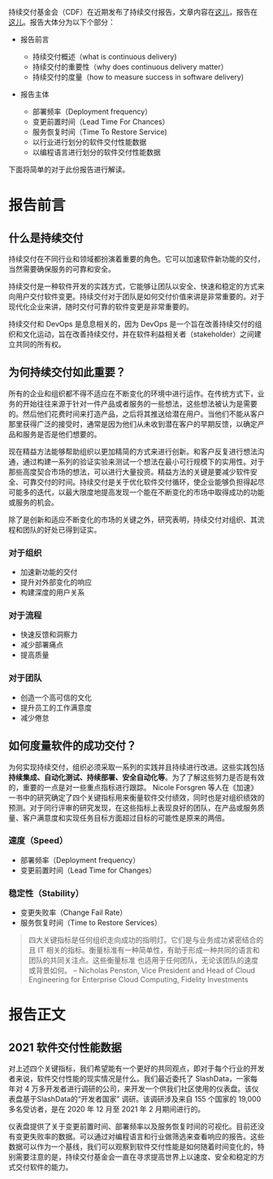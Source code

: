 持续交付基金会（CDF）在近期发布了持续交付报告，文章内容在[这儿](https://cd.foundation/blog/2021/06/24/state-of-cd-report/?utm_campaign=cdcon%202021%20email%20promos&utm_medium=email&_hsmi=137367697&_hsenc=p2ANqtz-9dpxyTwCdToRd9H2WHdYE3KzhTQnHegE0EykhArIZCHp7G6PuCfibZyAqK78Uu9yLt_CujaAItkfGRr2Z21oIEcQb7EA&utm_content=137326800&utm_source=hs_email)，报告在[这儿](https://cd.foundation/wp-content/uploads/sites/78/2021/06/CD-Foundation-State-of-CD-June-2021.pdf)。报告大体分为以下个部分：

- 报告前言

    - 持续交付概述（what is continuous delivery)
    - 持续交付的重要性（why does continuous delivery matter）
    - 持续交付的度量（how to measure success in software delivery)
- 报告主体
    - 部署频率（Deployment frequency）
    - 变更前置时间（Lead Time For Chances）
    - 服务恢复时间（Time To Restore Service)
    - 以行业进行划分的软件交付性能数据
    - 以编程语言进行划分的软件交付性能数据

下面将简单的对于此份报告进行解读。

# 报告前言

## 什么是持续交付

持续交付在不同行业和领域都扮演着重要的角色。它可以加速软件新功能的交付，当然需要确保服务的可靠和安全。

持续交付是一种软件开发的实践方式，它能够让团队以安全、快速和稳定的方式来向用户交付软件变更。持续交付对于团队是如何交付价值来讲是非常重要的。对于现代化企业来讲，随时交付可靠的软件变更是非常重要的。

持续交付和 DevOps 是息息相关的，因为 DevOps 是一个旨在改善持续交付的组织和文化运动，旨在改善持续交付，并在软件利益相关者（stakeholder）之间建立共同的所有权。

## 为何持续交付如此重要？

所有的企业和组织都不得不适应在不断变化的环境中进行运作。在传统方式下，业务的开始往往来源于针对一件产品或者服务的一些想法，这些想法被认为是需要的。然后他们花费时间来打造产品，之后将其推送给潜在用户。当他们不能从客户那里获得广泛的接受时，通常是因为他们从未收到潜在客户的早期反馈，以确定产品和服务是否是他们想要的。

现在精益方法能够帮助组织以更加精简的方式来进行创新。和客户反复进行想法沟通，通过构建一系列的验证实验来测试一个想法在最小可行规模下的实用性。对于那些高度契合市场的想法，可以进行大量投资。精益方法的关键是要减少软件安全、可靠交付的时间。持续交付是关于优化软件交付循环，使企业能够负担得起尽可能多的迭代，以最大限度地提高发现一个能在不断变化的市场中取得成功的功能或服务的机会。

除了是创新和适应不断变化的市场的关键之外，研究表明，持续交付对组织、其流程和团队的好处已得到证实。

### 对于组织

* 加速新功能的交付
* 提升对外部变化的响应
* 构建深度的用户关系

### 对于流程
* 快速反馈和洞察力
* 减少部署痛点
* 提高质量

### 对于团队

* 创造一个高可信的文化
* 提升员工的工作满意度
* 减少倦怠

## 如何度量软件的成功交付？

为何实现持续交付，组织必须采取一系列的实践并且持续进行改进。这些实践包括**持续集成、自动化测试、持续部署、安全自动化等**。为了了解这些努力是否是有效的，重要的一点是对一些重点指标进行跟踪。 Nicole Forsgren 等人在《加速》一书中的研究确定了四个关键指标用来衡量软件交付绩效，同时也是对组织绩效的预测。对于同行评审的研究发现，在这些指标上表现良好的团队，在产品或服务质量、客户满意度和实现任务目标方面超过目标的可能性是原来的两倍。

### 速度（Speed）

* 部署频率（Deployment frequency）
* 变更前置时间（Lead Time for Changes）

### 稳定性（Stability）

* 变更失败率（Change Fail Rate）
* 服务恢复时间（Time to Restore Services）

> 四大关键指标是任何组织走向成功的指明灯。它们是与业务成功紧密结合的且 IT 相关的指标。衡量标准有一种简单性，有助于形成一种共同的语言和团队的共同关注点。这些衡量标准 也适用于任何团队，无论该团队的速度或背景如何。
> – Nicholas Penston, Vice President and Head of Cloud Engineering for Enterprise Cloud Computing, Fidelity Investments

# 报告正文

## 2021 软件交付性能数据

对上述四个关键指标，我们希望能有一个更好的共同观点，即对于每个行业的开发者来说，软件交付性能的现实情况是什么。我们最近委托了 SlashData，一家每年对 4 万多开发者进行调研的公司，来开发一个供我们社区使用的仪表盘。该仪表盘基于SlashData的“开发者国家” 调研。该调研涉及来自 155 个国家的 19,000 多名受访者，是在 2020 年 12 月至 2021 年 2 月期间进行的。

仪表盘提供了关于变更前置时间、部署频率以及服务恢复时间的可视化。目前还没有变更失败率的数据。可以通过对编程语言和行业做筛选来查看响应的报告。这些数据可以作为一个基线，我们可以观察到软件交付性能是如何随着时间变化的，特别需要注意的是，持续交付基金会一直在寻求提高世界上以速度、安全和稳定的方式交付软件的能力。
